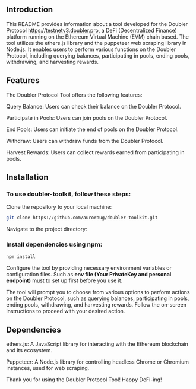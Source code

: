 ## **Introduction**

This README provides information about a tool developed for the Doubler Protocol https://testnetv3.doubler.pro, a DeFi (Decentralized Finance) platform running on the Ethereum Virtual Machine (EVM) chain based. The tool utilizes the ethers.js library and the puppeteer web scraping library in Node.js. It enables users to perform various functions on the Doubler Protocol, including querying balances, participating in pools, ending pools, withdrawing, and harvesting rewards.

## **Features**

The Doubler Protocol Tool offers the following features:

Query Balance: Users can check their balance on the Doubler Protocol.

Participate in Pools: Users can join pools on the Doubler Protocol.

End Pools: Users can initiate the end of pools on the Doubler Protocol.

Withdraw: Users can withdraw funds from the Doubler Protocol.

Harvest Rewards: Users can collect rewards earned from participating in pools.

## **Installation**

### To use doubler-toolkit, follow these steps:

Clone the repository to your local machine:

```bash
git clone https://github.com/auroraug/doubler-toolkit.git
```

Navigate to the project directory:

### Install dependencies using npm:

```bash
npm install
```

Configure the tool by providing necessary environment variables or configuration files. Such as **env file (Your PrivateKey and personal endpoint)** must to set up first before you use it.

The tool will prompt you to choose from various options to perform actions on the Doubler Protocol, such as querying balances, participating in pools, ending pools, withdrawing, and harvesting rewards. Follow the on-screen instructions to proceed with your desired action.

## **Dependencies**

ethers.js: A JavaScript library for interacting with the Ethereum blockchain and its ecosystem.

Puppeteer: A Node.js library for controlling headless Chrome or Chromium instances, used for web scraping.





Thank you for using the Doubler Protocol Tool! Happy DeFi-ing!